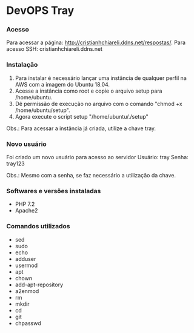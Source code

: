 # DevOPS Tray
### Acesso
Para acessar a página: http://cristianhchiareli.ddns.net/respostas/.
Para acesso SSH: cristianhchiareli.ddns.net

### Instalação
1. Para instalar é necessário lançar uma instância de qualquer perfil na AWS com a imagem do Ubuntu 18.04.
2. Acesse a instância como root e copie o arquivo setup para /home/ubuntu.
3. Dê permissão de execução no arquivo com o comando "chmod +x /home/ubuntu/setup".
4. Agora execute o script setup "/home/ubuntu/./setup"

Obs.: Para acessar a instância já criada, utilize a chave tray.

### Novo usuário
Foi criado um novo usuário para acesso ao servidor
Usuário: tray
Senha: tray123

Obs.: Mesmo com a senha, se faz necessário a utilização da chave.

### Softwares e versões instaladas
- PHP 7.2
- Apache2

### Comandos utilizados
- sed
- sudo
- echo
- adduser
- usermod
- apt
- chown
- add-apt-repository
- a2enmod
- rm
- mkdir
- cd
- git
- chpasswd